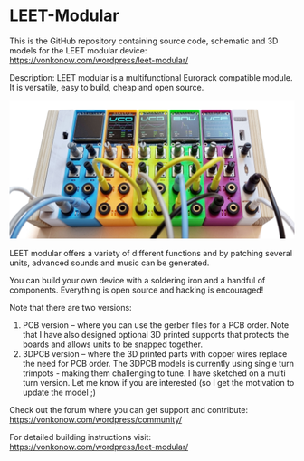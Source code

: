 # LEET-Modular
This is the GitHub repository containing source code, schematic and 3D models for the LEET modular device: https://vonkonow.com/wordpress/leet-modular/

Description: LEET modular is a multifunctional Eurorack compatible module. It is versatile, easy to build, cheap and open source.


![image](modular.jpg)

LEET modular offers a variety of different functions and by patching several units, advanced sounds and music can be generated.  

You can build your own device with a soldering iron and a handful of components. Everything is open source and hacking is encouraged!

Note that there are two versions:
1.	PCB version – where you can use the gerber files for a PCB order. Note that I have also designed optional 3D printed supports that protects the boards and allows units to be snapped together.
2.	3DPCB version – where the 3D printed parts with copper wires replace the need for PCB order. The 3DPCB models is currently using single turn trimpots - making them challenging to tune. I have sketched on a multi turn version. Let me know if you are interested (so I get the motivation to update the model ;)



Check out the forum where you can get support and contribute: https://vonkonow.com/wordpress/community/

For detailed building instructions visit: https://vonkonow.com/wordpress/leet-modular/
